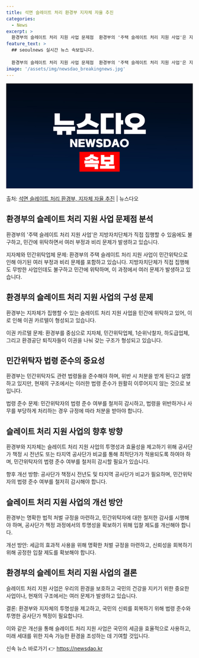 ```yaml
---
title: 석면 슬레이트 처리 환경부 지자체 자율 추진
categories:
  - News
excerpt: >
  환경부의 슬레이트 처리 지원 사업 문제점  환경부의 '주택 슬레이트 처리 지원 사업'은 지방자치단체가 직접 …
feature_text: >
  ## seoulnews 실시간 뉴스 속보입니다.

  환경부의 슬레이트 처리 지원 사업 문제점  환경부의 '주택 슬레이트 처리 지원 사업'은 지방자치단체가 직접 …
image: '/assets/img/newsdao_breakingnews.jpg'
---
```


![뉴스다오 속보](/assets/img/newsdao_breakingnews.jpg)

<p>출처: <a href="https://newsdao.kr/4447" rel="dofollow">석면 슬레이트 처리 환경부, 지자체 자율 추진</a> | 뉴스다오</p>

<h2 data-ke-size="size26">환경부의 슬레이트 처리 지원 사업 문제점 분석</h2>
환경부의 '주택 슬레이트 처리 지원 사업'은 지방자치단체가 직접 집행할 수 있음에도 불구하고, 민간에 위탁하면서 여러 부정과 비리 문제가 발생하고 있습니다.

<p data-ke-size="size16">지자체와 민간위탁업체 문제: 환경부의 주택 슬레이트 처리 지원 사업이 민간위탁으로 인해 야기된 여러 부정과 비리 문제를 포함하고 있습니다. 지방자치단체가 직접 집행해도 무방한 사업인데도 불구하고 민간에 위탁하며, 이 과정에서 여러 문제가 발생하고 있습니다.</p>

<h2 data-ke-size="size26">환경부의 슬레이트 처리 지원 사업의 구성 문제</h2>
환경부는 지자체가 집행할 수 있는 슬레이트 처리 지원 사업을 민간에 위탁하고 있어, 이로 인해 이권 카르텔이 형성되고 있습니다.

<p data-ke-size="size16">이권 카르텔 문제: 환경부를 중심으로 지자체, 민간위탁업체, 1순위낙찰자, 하도급업체, 그리고 환경공단 퇴직자들이 이권을 나눠 갖는 구조가 형성되고 있습니다.</p>

<h2 data-ke-size="size26">민간위탁자 법령 준수의 중요성</h2>
환경부는 민간위탁자도 관련 법령들을 준수해야 하며, 위반 시 처분을 받게 된다고 설명하고 있지만, 현재의 구조에서는 이러한 법령 준수가 원활히 이루어지지 않는 것으로 보입니다.

<p data-ke-size="size16">법령 준수 문제: 민간위탁자의 법령 준수 여부를 철저히 감시하고, 법령을 위반하거나 사무를 부당하게 처리하는 경우 규정에 따라 처분을 받아야 합니다.</p>

<h2 data-ke-size="size26">슬레이트 처리 지원 사업의 향후 방향</h2>
환경부와 지자체는 슬레이트 처리 지원 사업의 투명성과 효율성을 제고하기 위해 공사단가 책정 시 전년도 또는 타지역 공사단가 비교를 통해 최적단가가 적용되도록 하여야 하며, 민간위탁자의 법령 준수 여부를 철저히 감시할 필요가 있습니다.

<p data-ke-size="size16">향후 개선 방향: 공사단가 책정시 전년도 및 타지역 공사단가 비교가 필요하며, 민간위탁자의 법령 준수 여부를 철저히 감시해야 합니다.</p>

<h2 data-ke-size="size26">슬레이트 처리 지원 사업의 개선 방안</h2>
환경부는 명확한 법적 처벌 규정을 마련하고, 민간위탁자에 대한 철저한 감사를 시행해야 하며, 공사단가 책정 과정에서의 투명성을 확보하기 위해 입찰 제도를 개선해야 합니다.

<p data-ke-size="size16">개선 방안: 세금의 효과적 사용을 위해 명확한 처벌 규정을 마련하고, 신뢰성을 회복하기 위해 공정한 입찰 제도를 확보해야 합니다.</p>

<h2 data-ke-size="size26">환경부의 슬레이트 처리 지원 사업의 결론</h2>
슬레이트 처리 지원 사업은 우리의 환경을 보호하고 국민의 건강을 지키기 위한 중요한 사업이나, 현재의 구조에서는 여러 문제가 발생하고 있습니다.

<p data-ke-size="size16">결론: 환경부와 지자체의 투명성을 제고하고, 국민의 신뢰를 회복하기 위해 법령 준수와 투명한 공사단가 책정이 필요합니다.</p>

이와 같은 개선을 통해 슬레이트 처리 지원 사업은 국민의 세금을 효율적으로 사용하고, 미래 세대를 위한 지속 가능한 환경을 조성하는 데 기여할 것입니다. 

신속 뉴스 바로가기 👉 <a href="https://newsdao.kr" rel="dofollow">https://newsdao.kr</a>


